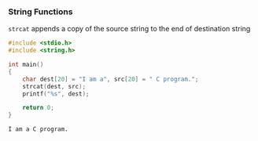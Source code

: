### String Functions

```strcat``` appends a copy of the source string to the end of destination string
```c
#include <stdio.h>
#include <string.h>

int main()
{
    char dest[20] = "I am a", src[20] = " C program.";
    strcat(dest, src);
    printf("%s", dest);

    return 0;
}
```
```
I am a C program.
```
